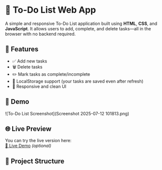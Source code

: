 # 📝 To-Do List Web App

A simple and responsive To-Do List application built using **HTML**, **CSS**, and **JavaScript**. It allows users to add, complete, and delete tasks—all in the browser with no backend required.

## 🚀 Features

- ✅ Add new tasks
- 🗑️ Delete tasks
- ✏️ Mark tasks as complete/incomplete
- 💾 LocalStorage support (your tasks are saved even after refresh)
- 🎨 Responsive and clean UI

## 📸 Demo

![To-Do List Screenshot](Screenshot 2025-07-12 101813.png)

## 🌐 Live Preview

You can try the live version here:  
[🔗 Live Demo](https://your-live-link-here.com) *(optional)*

## 📁 Project Structure

